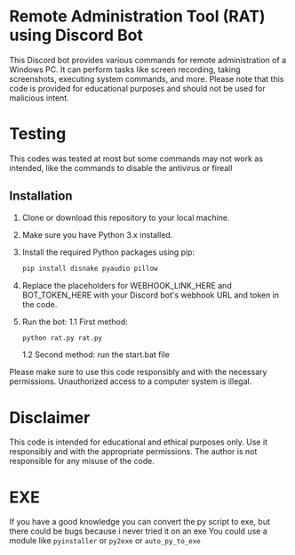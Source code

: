 # Remote Administration Tool (RAT) using Discord Bot

This Discord bot provides various commands for remote administration of a Windows PC. It can perform tasks like screen recording, taking screenshots, executing system commands, and more. Please note that this code is provided for educational purposes and should not be used for malicious intent.

# Testing
This codes was tested at most but some commands may not work as intended, like the commands to disable the antivirus or fireall


## Installation

1. Clone or download this repository to your local machine.
2. Make sure you have Python 3.x installed.
3. Install the required Python packages using pip:

   ```bash
   pip install disnake pyaudio pillow
   ```
1. Replace the placeholders for WEBHOOK_LINK_HERE and BOT_TOKEN_HERE with your Discord bot's webhook URL and token in the code.

1. Run the bot:
    1.1 First method:
    ```bash
    python rat.py rat.py
    ```
    1.2 Second method:
      run the start.bat file

Please make sure to use this code responsibly and with the necessary permissions. Unauthorized access to a computer system is illegal.

# Disclaimer
This code is intended for educational and ethical purposes only. Use it responsibly and with the appropriate permissions. The author is not responsible for any misuse of the code.


# EXE
If you have a good knowledge you can convert the py script to exe, but there could be bugs because i never tried it on an exe
You could use a module like `pyinstaller` or `py2exe` or `auto_py_to_exe`
